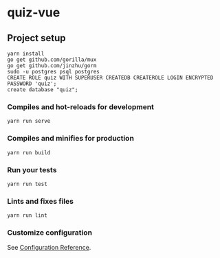 # quiz-vue

## Project setup
```
yarn install
go get github.com/gorilla/mux
go get github.com/jinzhu/gorm
sudo -u postgres psql postgres
CREATE ROLE quiz WITH SUPERUSER CREATEDB CREATEROLE LOGIN ENCRYPTED PASSWORD 'quiz';
create database "quiz";
```

### Compiles and hot-reloads for development
```
yarn run serve
```

### Compiles and minifies for production
```
yarn run build
```

### Run your tests
```
yarn run test
```

### Lints and fixes files
```
yarn run lint
```

### Customize configuration
See [Configuration Reference](https://cli.vuejs.org/config/).
